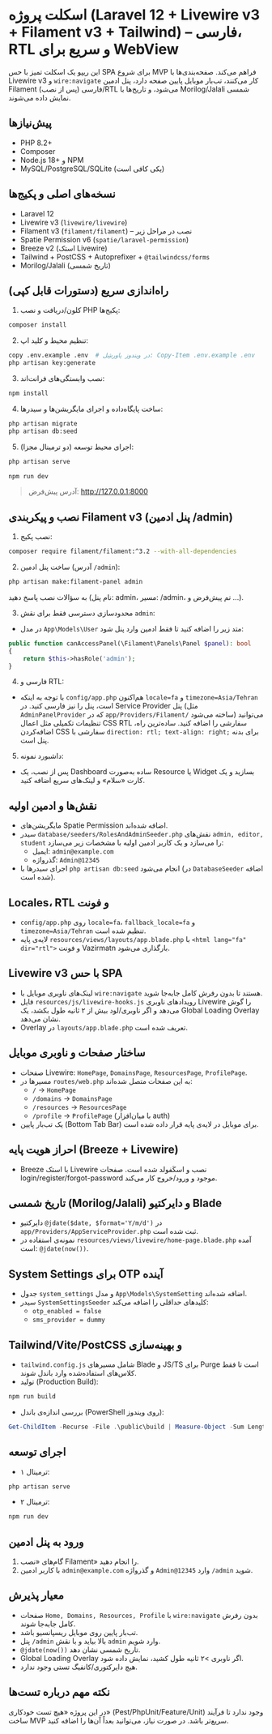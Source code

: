 # اسکلت پروژه (Laravel 12 + Livewire v3 + Filament v3 + Tailwind) – فارسی، RTL و سریع برای WebView

این ریپو یک اسکلت تمیز با حس SPA برای شروع MVP فراهم می‌کند. صفحه‌بندی‌ها با Livewire v3 و `wire:navigate` کار می‌کنند، تب‌بار موبایل پایین صفحه دارد، پنل ادمین Filament (پس از نصب) فارسی/RTL می‌شود، و تاریخ‌ها با Morilog/Jalali شمسی نمایش داده می‌شوند.

## پیش‌نیازها
- PHP 8.2+
- Composer
- Node.js 18+ و NPM
- MySQL/PostgreSQL/SQLite (یکی کافی است)

## نسخه‌های اصلی و پکیج‌ها
- Laravel 12
- Livewire v3 (`livewire/livewire`)
- Filament v3 (`filament/filament`) – نصب در مراحل زیر
- Spatie Permission v6 (`spatie/laravel-permission`)
- Breeze v2 (استک Livewire)
- Tailwind + PostCSS + Autoprefixer + `@tailwindcss/forms`
- Morilog/Jalali (تاریخ شمسی)

## راه‌اندازی سریع (دستورات قابل کپی)

1) کلون/دریافت و نصب PHP پکیج‌ها:
```bash
composer install
```

2) تنظیم محیط و کلید اپ:
```bash
copy .env.example .env  # در ویندوز پاورشِل: Copy-Item .env.example .env
php artisan key:generate
```

3) نصب وابستگی‌های فرانت‌اند:
```bash
npm install
```

4) ساخت پایگاه‌داده و اجرای مایگریشن‌ها و سیدرها:
```bash
php artisan migrate
php artisan db:seed
```

5) اجرای محیط توسعه (دو ترمینال مجزا):
```bash
php artisan serve
```
```bash
npm run dev
```

> آدرس پیش‌فرض: http://127.0.0.1:8000

## نصب و پیکربندی Filament v3 (پنل ادمین /admin)
1) نصب پکیج:
```bash
composer require filament/filament:^3.2 --with-all-dependencies
```

2) ساخت پنل ادمین (آدرس `/admin`):
```bash
php artisan make:filament-panel admin
```
به سؤالات نصب پاسخ دهید (نام پنل: admin، مسیر: /admin، تم پیش‌فرض و ...).

3) محدودسازی دسترسی فقط برای نقش `admin`:
- در مدل `App\Models\User` متد زیر را اضافه کنید تا فقط ادمین وارد پنل شود:
```php
public function canAccessPanel(\Filament\Panels\Panel $panel): bool
{
    return $this->hasRole('admin');
}
```

4) فارسی و RTL:
- با توجه به اینکه `config/app.php` هم‌اکنون `locale=fa` و `timezone=Asia/Tehran` است، پنل را نیز فارسی کنید. در Service Provider پنل (مثل `AdminPanelProvider` که در `app/Providers/Filament/` ساخته می‌شود) می‌توانید تنظیمات تکمیلی مثل اعمال CSS RTL سفارشی را اضافه کنید. ساده‌ترین راه، اضافه‌کردن CSS سفارشی با `direction: rtl; text-align: right;` برای بدنه پنل است.

5) داشبورد نمونه:
- پس از نصب، یک Dashboard ساده به‌صورت Resource یا Widget بسازید و یک کارت «سلام» و لینک‌های سریع اضافه کنید.

## نقش‌ها و ادمین اولیه
- مایگریشن‌های Spatie Permission اضافه شده‌اند.
- سیدر `database/seeders/RolesAndAdminSeeder.php` نقش‌های `admin, editor, student` را می‌سازد و یک کاربر ادمین اولیه با مشخصات زیر می‌سازد:
  - ایمیل: `admin@example.com`
  - گذرواژه: `Admin@12345`
- اجرای سیدرها با `php artisan db:seed` انجام می‌شود (در `DatabaseSeeder` اضافه شده است).

## Locales، RTL و فونت
- `config/app.php` روی `locale=fa`، `fallback_locale=fa` و `timezone=Asia/Tehran` تنظیم شده است.
- لایه‌ی پایه `resources/views/layouts/app.blade.php` با `<html lang="fa" dir="rtl">` و فونت Vazirmatn بارگذاری می‌شود.

## Livewire v3 با حس SPA
- لینک‌های ناوبری موبایل با `wire:navigate` هستند تا بدون رفرش کامل جابه‌جا شوید.
- فایل `resources/js/livewire-hooks.js` رویدادهای ناوبری Livewire را گوش می‌دهد و اگر ناوبری/لود بیش از ۲ ثانیه طول بکشد، یک Global Loading Overlay نشان می‌دهد.
- Overlay در `layouts/app.blade.php` تعریف شده است.

## ساختار صفحات و ناوبری موبایل
- صفحات Livewire: `HomePage`, `DomainsPage`, `ResourcesPage`, `ProfilePage`.
- مسیرها در `routes/web.php` به این صفحات متصل شده‌اند:
  - `/` → `HomePage`
  - `/domains` → `DomainsPage`
  - `/resources` → `ResourcesPage`
  - `/profile` → `ProfilePage` (با میان‌افزار auth)
- یک تب‌بار پایین (Bottom Tab Bar) برای موبایل در لایه‌ی پایه قرار داده شده است.

## احراز هویت پایه (Breeze + Livewire)
- Breeze با استک Livewire نصب و اسکَفولد شده است. صفحات login/register/forgot-password موجود و ورود/خروج کار می‌کند.

## تاریخ شمسی (Morilog/Jalali) و دایرکتیو Blade
- دایرکتیو `@jdate($date, $format='Y/m/d')` در `app/Providers/AppServiceProvider.php` ثبت شده است.
- نمونه‌ی استفاده در `resources/views/livewire/home-page.blade.php` آمده است: `@jdate(now())`.

## System Settings برای OTP آینده
- جدول `system_settings` و مدل `App\Models\SystemSetting` اضافه شده‌اند.
- سیدر `SystemSettingsSeeder` کلیدهای حداقلی را اضافه می‌کند:
  - `otp_enabled = false`
  - `sms_provider = dummy`

## Tailwind/Vite/PostCSS و بهینه‌سازی
- `tailwind.config.js` شامل مسیرهای Blade و JS/TS برای Purge است تا فقط کلاس‌های استفاده‌شده وارد باندل شوند.
- تولید (Production Build):
```bash
npm run build
```
- بررسی اندازه‌ی باندل (PowerShell روی ویندوز):
```powershell
Get-ChildItem -Recurse -File .\public\build | Measure-Object -Sum Length | ForEach-Object { '{0:N0} bytes' -f ($_.Sum) }
```

## اجرای توسعه
- ترمینال ۱:
```bash
php artisan serve
```
- ترمینال ۲:
```bash
npm run dev
```

## ورود به پنل ادمین
1) گام‌های «نصب Filament» را انجام دهید.
2) با کاربر ادمین `admin@example.com` و گذرواژه `Admin@12345` وارد `/admin` شوید.

## معیار پذیرش
- صفحات `Home, Domains, Resources, Profile` با `wire:navigate` بدون رفرش کامل جابه‌جا شوند.
- تب‌بار پایین روی موبایل ریسپانسیو باشد.
- پنل `/admin` بالا بیاید و با نقش `admin` وارد شویم.
- `@jdate(now())` تاریخ شمسی نشان دهد.
- Global Loading Overlay اگر ناوبری >۲ ثانیه طول کشید، نمایش داده شود.
- هیچ دایرکتوری/کانفیگ تستی وجود ندارد.

## نکته مهم درباره تست‌ها
در این پروژه «هیچ تست خودکاری» (Pest/PhpUnit/Feature/Unit) وجود ندارد تا فرآیند ساخت MVP سریع‌تر باشد. در صورت نیاز، می‌توانید بعداً آن‌ها را اضافه کنید.

